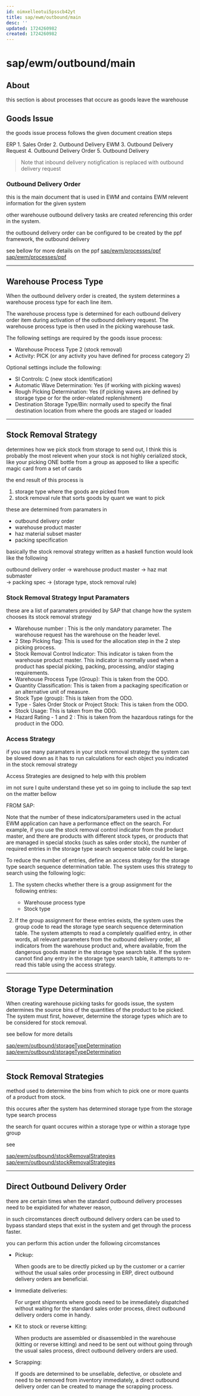 ```yaml
---
id: oimxelleotui5psscb42yt
title: sap/ewm/outbound/main
desc: ''
updated: 1724260982
created: 1724260982
---
```

# sap/ewm/outbound/main

## About

this section is about processes that occure as goods leave the warehouse

## Goods Issue

the goods issue process follows the given document creation steps


ERP
    1. Sales Order
    2. Outbound Delivery
EWM
    3. Outbound Delivery Request
    4. Outbound Delivery Order
    5. Outbound Delivery

> Note that inbound delivery notigfication is replaced with outbound delivery request

### Outbound Delivery Order

this is the main document that is used in EWM and contains EWM relevent information
for the given system

other warehouse outbound delivery tasks are created referencing this order in the system.

the outbound delivery order can be configured to be created by the ppf framework,
the outbound delivery

see bellow for more details on the ppf
[sap/ewm/processes/ppf](../processes/ppf.md)
[sap/ewm/processes/ppf](../processes/ppf)

---

## Warehouse Process Type

When the outbound delivery order is created, the system determines a warehouse process type for each line item.

The warehouse process type is determined for each outbound delivery order
item during activation of the outbound delivery request. The warehouse process
type is then used in the picking warehouse task.

The following settings are required by the goods issue process:

- Warehouse Process Type 2 (stock removal)
- Activity: PICK (or any activity you have defined for process category 2)

Optional settings include the following:

- SI Controls: C (new stock identification)
- Automatic Wave Determination: Yes (if working with picking waves)
- Rough Picking Determination: Yes (if picking waves are defined by storage
    type or for the order-related replenishment)
- Destination Storage Type/Bin:
    normally used to specify the final destination location from where the goods are staged or loaded

---

## Stock Removal Strategy

determines how we pick stock from storage to send out,
I think this is probably the most relevent when your stock is
not highly cerialized stock, like your picking ONE bottle from a group
as apposed to like a specific magic card from a set of cards

the end result of this process is

1. storage type where the goods are picked from
2. stock removal rule that sorts goods by quant we want to pick

these are determined from paramaters in

- outbound delivery order
- warehouse product master
- haz material subset master
- packing specification

basically the stock removal strategy written as a haskell function would
look like the following

outbound delivery order -> warehouse product master -> haz mat submaster \
-> packing spec -> (storage type, stock removal rule)

### Stock Removal Strategy Input Paramaters

these are a list of paramaters provided by SAP that change how the system
chooses its stock removal strategy

- Warehouse number :
    This is the only mandatory parameter. The warehouse request has the warehouse on the header level.
- 2 Step Picking flag:
    This is used for the allocation step in the 2 step picking process.
- Stock Removal Control Indicator:
    This indicator is taken from the warehouse product master. This indicator
    is normally used when a product has special picking, packing, processing, and/or staging requirements.
- Warehouse Process Type (Group):
    This is taken from the ODO.
- Quantity Classification:
    This is taken from a packaging specification or an alternative unit of measure.
- Stock Type (group):
    This is taken from the ODO.
- Type - Sales Order Stock or Project Stock:
    This is taken from the ODO.
- Stock Usage:
    This is taken from the ODO.
- Hazard Rating - 1 and 2 :
    This is taken from the hazardous ratings for the product in the ODO. 

### Access Strategy

if you use many paramaters in your stock removal strategy the system can be slowed
down as it has to run calculations for each object you indicated in the stock removal 
strategy

Access Strategies are designed to help with this problem

im not sure I quite understand these yet so im going to incliude the sap text on the matter bellow

FROM SAP:

Note that the number of these indicators/parameters used in the actual
EWM application can have a performance effect on the search. For
example, if you use the stock removal control indicator from the
product master, and there are products with different stock types, or
products that are managed in special stocks (such as sales order
stock), the number of required entries in the storage type search
sequence table could be large.

To reduce the number of entries, define an access strategy for
the storage type search sequence determination table. The system uses this
strategy to search using the following logic:

1. The system checks whether there is a group assignment for the following entries:
    - Warehouse process type
    - Stock type 

2. If the group assignment for these entries exists, the system uses
    the group code to read the storage type search sequence determination table.
    The system attempts to read a completely qualified entry, in other
    words, all relevant parameters from the outbound delivery order, all indicators
    from the warehouse product and, where available, from the dangerous goods
    master in the storage type search table.
    If the system cannot
    find any entry in the storage type search table, it attempts
    to re-read this table using the access strategy.

---

## Storage Type Determination

When creating warehouse picking tasks for goods issue, the system determines
the source bins of the quantities of the product to be
picked. The system must first, however, determine the storage types which
are to be considered for stock removal.


see bellow for more details

[sap/ewm/outbound/storageTypeDetermination](storageTypeDetermination.md)
[sap/ewm/outbound/storageTypeDetermination](storageTypeDetermination)


---

## Stock Removal Strategies

method used to determine the bins
from which to pick one or more quants
of a product from stock.

this occures after the system has
determined storage type from the storage
type search process

the search for quant occures within a
storage type or within a storage type
group

see 

[sap/ewm/outbound/stockRemovalStrategies](stockRemovalStrategies.md)
[sap/ewm/outbound/stockRemovalStrategies](stockRemovalStrategies)

---

## Direct Outbound Delivery Order

there are certain times when the standard outbound delivery processes
need to be expidiated for whatever reason, 

in such circomstances direcft outbound delivery orders can be used
to bypass standard steps that exist in the system and get through the process
faster.

you can perform this action under the following circomstances

- Pickup:

    When goods are to be directly picked up by the customer
    or a carrier without the usual sales order processing in ERP,
    direct outbound delivery orders are beneficial.

- Immediate deliveries:

    For urgent shipments where goods need to be immediately dispatched without
    waiting for the standard sales order process, direct outbound delivery orders
    come in handy.

- Kit to stock or reverse kitting:

    When products are assembled or disassembled in the warehouse (kitting or
    reverse kitting) and need to be sent out without going through
    the usual sales process, direct outbound delivery orders are used.

- Scrapping:

    If goods are determined to be unsellable, defective, or obsolete and
    need to be removed from inventory immediately, a direct outbound delivery
    order can be created to manage the scrapping process.

